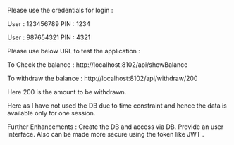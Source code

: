  Please use  the credentials for login : 

User : 123456789
PIN : 1234 

User : 987654321
PIN : 4321

Please use below URL to test the application :
 
To Check the balance : 
http://localhost:8102/api/showBalance

To withdraw the balance : 
http://localhost:8102/api/withdraw/200

Here 200 is the amount to be withdrawn. 

Here as I have not used the DB due to time constraint and hence the data is available only for one session.

Further Enhancements : 
Create the DB and access via DB.
Provide an user interface. 
Also can be made more secure using the token like JWT .
